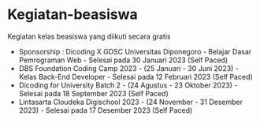 # Kegiatan-beasiswa
Kegiatan kelas beasiswa yang diikuti secara gratis
* Sponsorship : Dicoding X GDSC Universitas Diponegoro - Belajar Dasar Pemrograman Web - Selesai pada 30 Januari 2023 (Self Paced)
* DBS Foundation Coding Camp 2023 - (25 Januari - 30 Juni 2023) - Kelas Back-End Developer - Selesai pada 12 Februari 2023 (Self Paced)
* Dicoding for University Batch 2 - (24 Agustus - 23 Oktober 2023) - Selesai pada 18 September 2023 (Self Paced)
* Lintasarta Cloudeka Digischool 2023 - (24 November - 31 Desember 2023) - Selesai pada 17 Desember 2023 (Self Paced) 

